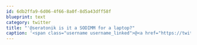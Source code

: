 ```yaml
---
id: 6db2ffa9-6d06-4f66-8a0f-8d5a43dff58f
blueprint: text
category: twitter
title: "'@seratonik is it a SODIMM for a laptop?"
caption: '<span class="username username_linked">@<a href="https://twitter.com/seratonik" title="Brent Luehr">seratonik</a></span> is it a SODIMM for a laptop?'
---
```


